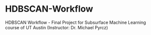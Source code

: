 # HDBSCAN-Workflow
HDBSCAN Workflow - Final Project for Subsurface Machine Learning course of UT Austin (Instructor: Dr. Michael Pyrcz)
